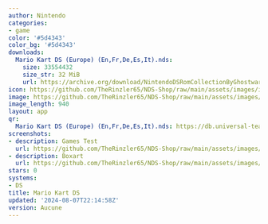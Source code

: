 ```yaml
---
author: Nintendo
categories:
- game
color: '#5d4343'
color_bg: '#5d4343'
downloads:
  Mario Kart DS (Europe) (En,Fr,De,Es,It).nds:
    size: 33554432
    size_str: 32 MiB
    url: https://archive.org/download/NintendoDSRomCollectionByGhostware/Mario%20Kart%20DS%20%28Europe%29%20%28En%2CFr%2CDe%2CEs%2CIt%29.nds
icon: https://github.com/TheRinzler65/NDS-Shop/raw/main/assets/images/icons/mariokartds.png
image: https://github.com/TheRinzler65/NDS-Shop/raw/main/assets/images/icons/mariokartds.png
image_length: 940
layout: app
qr:
  Mario Kart DS (Europe) (En,Fr,De,Es,It).nds: https://db.universal-team.net/assets/images/qr/mario-kart-ds-europe-enfrdeesit-nds.png
screenshots:
- description: Games Test
  url: https://github.com/TheRinzler65/NDS-Shop/raw/main/assets/images/screenshots/mariokartds/mariokartds.png
- description: Boxart
  url: https://github.com/TheRinzler65/NDS-Shop/raw/main/assets/images/boxart/Mario%20Kart%20DS%20(Europe)%20(En%2CFr%2CDe%2CEs%2CIt).png
stars: 0
systems:
- DS
title: Mario Kart DS
updated: '2024-08-07T22:14:58Z'
version: Aucune
---
```

